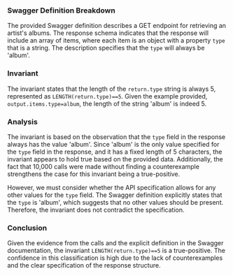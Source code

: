 ### Swagger Definition Breakdown
The provided Swagger definition describes a GET endpoint for retrieving an artist's albums. The response schema indicates that the response will include an array of items, where each item is an object with a property `type` that is a string. The description specifies that the `type` will always be 'album'.

### Invariant
The invariant states that the length of the `return.type` string is always 5, represented as `LENGTH(return.type)==5`. Given the example provided, `output.items.type=album`, the length of the string 'album' is indeed 5.

### Analysis
The invariant is based on the observation that the `type` field in the response always has the value 'album'. Since 'album' is the only value specified for the `type` field in the response, and it has a fixed length of 5 characters, the invariant appears to hold true based on the provided data. Additionally, the fact that 10,000 calls were made without finding a counterexample strengthens the case for this invariant being a true-positive.

However, we must consider whether the API specification allows for any other values for the `type` field. The Swagger definition explicitly states that the `type` is 'album', which suggests that no other values should be present. Therefore, the invariant does not contradict the specification.

### Conclusion
Given the evidence from the calls and the explicit definition in the Swagger documentation, the invariant `LENGTH(return.type)==5` is a true-positive. The confidence in this classification is high due to the lack of counterexamples and the clear specification of the response structure.
